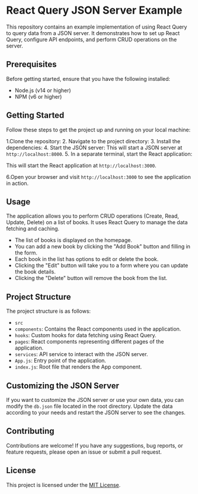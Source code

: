 # React Query JSON Server Example

This repository contains an example implementation of using React Query to query data from a JSON server. It demonstrates how to set up React Query, configure API endpoints, and perform CRUD operations on the server.

## Prerequisites

Before getting started, ensure that you have the following installed:

- Node.js (v14 or higher)
- NPM (v6 or higher)

## Getting Started

Follow these steps to get the project up and running on your local machine:

1.Clone the repository:
2. Navigate to the project directory:
3. Install the dependencies:
4. Start the JSON server:
This will start a JSON server at `http://localhost:8000`.
5. In a separate terminal, start the React application:

This will start the React application at `http://localhost:3000`.

6.Open your browser and visit `http://localhost:3000` to see the application in action.

## Usage

The application allows you to perform CRUD operations (Create, Read, Update, Delete) on a list of books. It uses React Query to manage the data fetching and caching.

- The list of books is displayed on the homepage.
- You can add a new book by clicking the "Add Book" button and filling in the form.
- Each book in the list has options to edit or delete the book.
- Clicking the "Edit" button will take you to a form where you can update the book details.
- Clicking the "Delete" button will remove the book from the list.

## Project Structure

The project structure is as follows:

- `src`
- `components`: Contains the React components used in the application.
- `hooks`: Custom hooks for data fetching using React Query.
- `pages`: React components representing different pages of the application.
- `services`: API service to interact with the JSON server.
- `App.js`: Entry point of the application.
- `index.js`: Root file that renders the App component.

## Customizing the JSON Server

If you want to customize the JSON server or use your own data, you can modify the `db.json` file located in the root directory. Update the data according to your needs and restart the JSON server to see the changes.

## Contributing

Contributions are welcome! If you have any suggestions, bug reports, or feature requests, please open an issue or submit a pull request.

## License

This project is licensed under the [MIT License](LICENSE).

